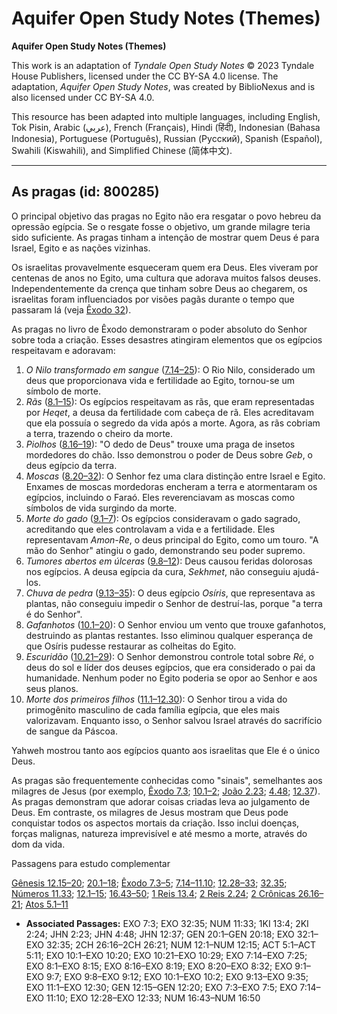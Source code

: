 # Aquifer Open Study Notes (Themes)

**Aquifer Open Study Notes (Themes)**

This work is an adaptation of *Tyndale Open Study Notes* © 2023 Tyndale House Publishers, licensed under the CC BY\-SA 4\.0 license. The adaptation, *Aquifer Open Study Notes*, was created by BiblioNexus and is also licensed under CC BY\-SA 4\.0\.

This resource has been adapted into multiple languages, including English, Tok Pisin, Arabic (عربي), French (Français), Hindi (हिंदी), Indonesian (Bahasa Indonesia), Portuguese (Português), Russian (Русский), Spanish (Español), Swahili (Kiswahili), and Simplified Chinese (简体中文).



--------------------------------

## As pragas (id: 800285)

O principal objetivo das pragas no Egito não era resgatar o povo hebreu da opressão egípcia. Se o resgate fosse o objetivo, um grande milagre teria sido suficiente. As pragas tinham a intenção de mostrar quem Deus é para Israel, Egito e as nações vizinhas.

Os israelitas provavelmente esqueceram quem era Deus. Eles viveram por centenas de anos no Egito, uma cultura que adorava muitos falsos deuses. Independentemente da crença que tinham sobre Deus ao chegarem, os israelitas foram influenciados por visões pagãs durante o tempo que passaram lá (veja [Êxodo 32](https://ref.ly/Exod32:1-Exod32:35)).

As pragas no livro de Êxodo demonstraram o poder absoluto do Senhor sobre toda a criação. Esses desastres atingiram elementos que os egípcios respeitavam e adoravam:

1. *O Nilo transformado em sangue* ([7\.14–25](https://ref.ly/Exod7:14-Exod7:25)): O Rio Nilo, considerado um deus que proporcionava vida e fertilidade ao Egito, tornou\-se um símbolo de morte.
2. *Rãs* ([8\.1–15](https://ref.ly/Exod8:1-Exod8:15)): Os egípcios respeitavam as rãs, que eram representadas por *Heqet*, a deusa da fertilidade com cabeça de rã. Eles acreditavam que ela possuía o segredo da vida após a morte. Agora, as rãs cobriam a terra, trazendo o cheiro da morte.
3. *Piolhos* ([8\.16–19](https://ref.ly/Exod8:16-Exod8:19)): "O dedo de Deus" trouxe uma praga de insetos mordedores do chão. Isso demonstrou o poder de Deus sobre *Geb*, o deus egípcio da terra.
4. *Moscas* ([8\.20–32](https://ref.ly/Exod8:20-Exod8:32)): O Senhor fez uma clara distinção entre Israel e Egito. Enxames de moscas mordedoras encheram a terra e atormentaram os egípcios, incluindo o Faraó. Eles reverenciavam as moscas como símbolos de vida surgindo da morte.
5. *Morte do gado* ([9\.1–7](https://ref.ly/Exod9:1-Exod9:7)): Os egípcios consideravam o gado sagrado, acreditando que eles controlavam a vida e a fertilidade. Eles representavam *Amon\-Re*, o deus principal do Egito, como um touro. "A mão do Senhor" atingiu o gado, demonstrando seu poder supremo.
6. *Tumores abertos em úlceras* ([9\.8–12](https://ref.ly/Exod9:8-Exod9:12)): Deus causou feridas dolorosas nos egípcios. A deusa egípcia da cura, *Sekhmet*, não conseguiu ajudá\-los.
7. *Chuva de pedra* ([9\.13–35](https://ref.ly/Exod9:13-Exod9:35)): O deus egípcio *Osíris*, que representava as plantas, não conseguiu impedir o Senhor de destruí\-las, porque "a terra é do Senhor".
8. *Gafanhotos* ([10\.1–20](https://ref.ly/Exod10:1-Exod10:20)): O Senhor enviou um vento que trouxe gafanhotos, destruindo as plantas restantes. Isso eliminou qualquer esperança de que Osíris pudesse restaurar as colheitas do Egito.
9. *Escuridão* ([10\.21–29](https://ref.ly/Exod10:21-Exod10:29)): O Senhor demonstrou controle total sobre *Ré*, o deus do sol e líder dos deuses egípcios, que era considerado o pai da humanidade. Nenhum poder no Egito poderia se opor ao Senhor e aos seus planos.
10. *Morte dos primeiros filhos* ([11\.1–12\.30](https://ref.ly/Exod11:1-Exod12:30)): O Senhor tirou a vida do primogênito masculino de cada família egípcia, que eles mais valorizavam. Enquanto isso, o Senhor salvou Israel através do sacrifício de sangue da Páscoa.

Yahweh mostrou tanto aos egípcios quanto aos israelitas que Ele é o único Deus.

As pragas são frequentemente conhecidas como "sinais", semelhantes aos milagres de Jesus (por exemplo, [Êxodo 7\.3](https://ref.ly/Exod7:3); [10\.1–2](https://ref.ly/Exod10:1-Exod10:2); [João 2\.23](https://ref.ly/John2:23); [4\.48](https://ref.ly/John4:48); [12\.37](https://ref.ly/John12:37)). As pragas demonstram que adorar coisas criadas leva ao julgamento de Deus. Em contraste, os milagres de Jesus mostram que Deus pode conquistar todos os aspectos mortais da criação. Isso inclui doenças, forças malignas, natureza imprevisível e até mesmo a morte, através do dom da vida.

Passagens para estudo complementar

[Gênesis 12\.15–20](https://ref.ly/Gen12:15-Gen12:20); [20\.1–18](https://ref.ly/Gen20:1-Gen20:18); [Êxodo 7\.3–5](https://ref.ly/Exod7:3-Exod7:5); [7\.14–11\.10;](https://ref.ly/Exod7:14-Exod11:10) [12\.28–33](https://ref.ly/Exod12:28-Exod12:33); [32\.35](https://ref.ly/Exod32:35); [Números 11\.33](https://ref.ly/Num11:33); [12\.1–15](https://ref.ly/Num12:1-Num12:15); [16\.43–50](https://ref.ly/Num16:43-Num16:50); [1 Reis 13\.4](https://ref.ly/1Kgs13:4); [2 Reis 2\.24](https://ref.ly/2Kgs2:24); [2 Crônicas 26\.16–21](https://ref.ly/2Chr26:16-2Chr26:21); [Atos 5\.1–11](https://ref.ly/Acts5:1-Acts5:11)

* **Associated Passages:** EXO 7:3; EXO 32:35; NUM 11:33; 1KI 13:4; 2KI 2:24; JHN 2:23; JHN 4:48; JHN 12:37; GEN 20:1–GEN 20:18; EXO 32:1–EXO 32:35; 2CH 26:16–2CH 26:21; NUM 12:1–NUM 12:15; ACT 5:1–ACT 5:11; EXO 10:1–EXO 10:20; EXO 10:21–EXO 10:29; EXO 7:14–EXO 7:25; EXO 8:1–EXO 8:15; EXO 8:16–EXO 8:19; EXO 8:20–EXO 8:32; EXO 9:1–EXO 9:7; EXO 9:8–EXO 9:12; EXO 10:1–EXO 10:2; EXO 9:13–EXO 9:35; EXO 11:1–EXO 12:30; GEN 12:15–GEN 12:20; EXO 7:3–EXO 7:5; EXO 7:14–EXO 11:10; EXO 12:28–EXO 12:33; NUM 16:43–NUM 16:50


